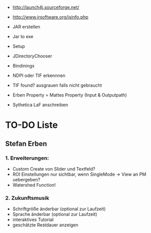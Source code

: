 * http://launch4j.sourceforge.net/
* http://www.jrsoftware.org/isinfo.php
* JAR erstellen
* Jar to exe
* Setup


* JDirectoryChooser
* Bindinings 

* NDPI oder TIF erkennnen 
* TIF found? ausgrauen falls nicht gebraucht

* Erben Property = Mattes Property (Input & Outputpath)
* Sythetica LaF anschreiben


# TO-DO Liste #

## Stefan Erben ##

### 1. Erweiterungen: ###
* Custom Create von Slider und Textfeld?
* ROI Einstellungen nur sichtbar, wenn SingleMode -> View an PM uebergeben?
* Watershed Function!


### 2. Zukunftsmusik ###
* Schriftgröße änderbar (optional zur Laufzeit)
* Sprache änderbar (optional zur Laufzeit)
* interaktives Tutorial
* geschätzte Restdauer anzeigen
